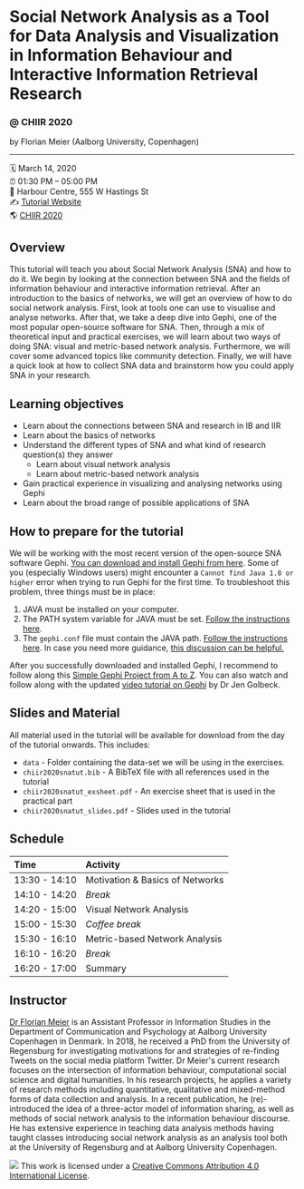 Social Network Analysis as a Tool for Data Analysis and Visualization in Information Behaviour and Interactive Information Retrieval Research
===============

### @ CHIIR 2020

by Florian Meier (Aalborg University, Copenhagen)

------------

:spiral_calendar: March 14, 2020  
:alarm_clock:     01:30 PM – 05:00 PM <br/>
:hotel:           Harbour Centre, 555 W Hastings St <br/>
:writing_hand:    [Tutorial Website](https://github.com/meier-flo/chiir2020snatut)  
:earth_americas:  [CHIIR 2020](https://sigir.org/chiir2020/)  

<!-- ------ -->

## Overview
This tutorial will teach you about Social Network Analysis (SNA) and how to do it. We begin by looking at the connection between SNA and the fields of information behaviour and interactive information retrieval. After an introduction to the basics of networks, we will get an overview of how to do social network analysis.  First, look at tools one can use to visualise and analyse networks. After that, we take a deep dive into Gephi, one of the most popular open-source software for SNA. Then, through a mix of theoretical input and practical exercises, we will learn about two ways of doing SNA: visual and metric-based network analysis. Furthermore, we will cover some advanced topics like community detection. Finally, we will have a quick look at how to collect SNA data and brainstorm how you could apply SNA in your research.

## Learning objectives
- Learn about the connections between SNA and research in IB and IIR
- Learn about the basics of networks
- Understand the different types of SNA and what kind of research question(s) they answer
    * Learn about visual network analysis 
    * Learn about metric-based network analysis 
- Gain practical experience in visualizing and analysing networks using Gephi
- Learn about the broad range of possible applications of SNA


## How to prepare for the tutorial

We will be working with the most recent version of the open-source SNA software Gephi. [You can download and install Gephi from here](https://gephi.org/).
Some of you (especially Windows users) might encounter a `Cannot find Java 1.8 or higher` error when trying to run Gephi for the first time. To troubleshoot this problem, three things must be in place:
1. JAVA must be installed on your computer.
2. The PATH system variable for JAVA must be set. [Follow the instructions here](https://www.java.com/en/download/help/path.xml).
3. The `gephi.conf` file must contain the JAVA path. [Follow the instructions here](https://www.youtube.com/watch?v=iWQWjx6Ot1E). In case you need more guidance, [this discussion can be helpful.](https://github.com/gephi/gephi/issues/1787)

After you successfully downloaded and installed Gephi, I recommend to follow along this [Simple Gephi Project from A to Z](https://seinecle.github.io/gephi-tutorials/generated-html/simple-project-from-a-to-z-en.html). 
You can also watch and follow along with the updated [video tutorial on Gephi](https://www.youtube.com/watch?v=371n3Ye9vVo) by Dr Jen Golbeck. 


## Slides and Material

All material used in the tutorial will be available for download from the day of the tutorial onwards. This includes:
- `data` - Folder containing the data-set we will be using in the exercises.
- `chiir2020snatut.bib` - A BibTeX file with all references used in the tutorial
- `chiir2020snatut_exsheet.pdf` - An exercise sheet that is used in the practical part
- `chiir2020snatut_slides.pdf` - Slides used in the tutorial

## Schedule

| Time          | Activity                       |
| :------------ | :------------------------------|
| 13:30 - 14:10 | Motivation & Basics of Networks|
| 14:10 - 14:20 | *Break*                        |
| 14:20 - 15:00 | Visual Network Analysis        |
| 15:00 - 15:30 | *Coffee break*                 |
| 15:30 - 16:10 | Metric-based Network Analysis  |
| 16:10 - 16:20 | *Break*                        |
| 16:20 - 17:00 | Summary                        |

## Instructor
[Dr Florian Meier](https://vbn.aau.dk/da/persons/142274/) is an Assistant Professor in Information Studies in the Department of Communication and Psychology at Aalborg University Copenhagen in Denmark. In 2018, he received a PhD from the University of Regensburg for investigating motivations for and strategies of re-finding Tweets on the social media platform Twitter. Dr Meier's current research focuses on the intersection of information behaviour, computational social science and digital humanities. In his research projects, he applies a variety of research methods including quantitative, qualitative and mixed-method forms of data collection and analysis. In a recent publication, he (re)-introduced the idea of a three-actor model of information sharing, as well as methods of social network analysis to the information behaviour discourse. He has extensive experience in teaching data analysis methods having taught classes introducing social network analysis as an analysis tool both at the University of Regensburg and at Aalborg University Copenhagen. 




![](https://i.creativecommons.org/l/by/4.0/88x31.png) This work is
licensed under a [Creative Commons Attribution 4.0 International
License](https://creativecommons.org/licenses/by/4.0/).
